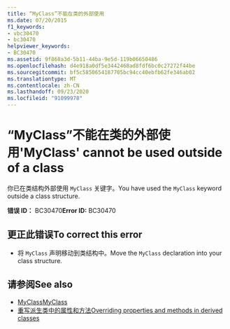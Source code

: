 ```yaml
---
title: “MyClass”不能在类的外部使用
ms.date: 07/20/2015
f1_keywords:
- vbc30470
- bc30470
helpviewer_keywords:
- BC30470
ms.assetid: 9f868a3d-5b11-44ba-9e5d-119b06650486
ms.openlocfilehash: d4e918a0df5e3442468ad8fdf6bc0c27272f44be
ms.sourcegitcommit: bf5c5850654187705bc94cc40ebfb62fe346ab02
ms.translationtype: MT
ms.contentlocale: zh-CN
ms.lasthandoff: 09/23/2020
ms.locfileid: "91099978"
---
```

# <a name="myclass-cannot-be-used-outside-of-a-class"></a><span data-ttu-id="4bc86-102">“MyClass”不能在类的外部使用</span><span class="sxs-lookup"><span data-stu-id="4bc86-102">'MyClass' cannot be used outside of a class</span></span>

<span data-ttu-id="4bc86-103">你已在类结构外部使用 `MyClass` 关键字。</span><span class="sxs-lookup"><span data-stu-id="4bc86-103">You have used the `MyClass` keyword outside a class structure.</span></span>  
  
 <span data-ttu-id="4bc86-104">**错误 ID：** BC30470</span><span class="sxs-lookup"><span data-stu-id="4bc86-104">**Error ID:** BC30470</span></span>  
  
## <a name="to-correct-this-error"></a><span data-ttu-id="4bc86-105">更正此错误</span><span class="sxs-lookup"><span data-stu-id="4bc86-105">To correct this error</span></span>  
  
- <span data-ttu-id="4bc86-106">将 `MyClass` 声明移动到类结构中。</span><span class="sxs-lookup"><span data-stu-id="4bc86-106">Move the `MyClass` declaration into your class structure.</span></span>  
  
## <a name="see-also"></a><span data-ttu-id="4bc86-107">请参阅</span><span class="sxs-lookup"><span data-stu-id="4bc86-107">See also</span></span>

- [<span data-ttu-id="4bc86-108">MyClass</span><span class="sxs-lookup"><span data-stu-id="4bc86-108">MyClass</span></span>](../programming-guide/program-structure/me-my-mybase-and-myclass.md#myclass)
- [<span data-ttu-id="4bc86-109">重写派生类中的属性和方法</span><span class="sxs-lookup"><span data-stu-id="4bc86-109">Overriding properties and methods in derived classes</span></span>](../programming-guide/language-features/objects-and-classes/inheritance-basics.md#overriding-properties-and-methods-in-derived-classes)
